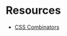 # Resources

- [CSS Combinators](https://developer.mozilla.org/en-US/docs/Learn/CSS/Introduction_to_CSS/Combinators_and_multiple_selectors)